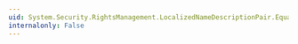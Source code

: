 ```yaml
---
uid: System.Security.RightsManagement.LocalizedNameDescriptionPair.Equals(System.Object)
internalonly: False
---
```

